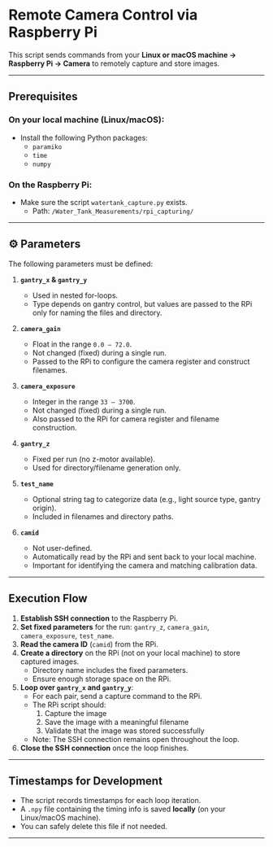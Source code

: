 #  Remote Camera Control via Raspberry Pi

This script sends commands from your **Linux or macOS machine → Raspberry Pi → Camera** to remotely capture and store images.

---

##  Prerequisites

### On your **local machine (Linux/macOS)**:
- Install the following Python packages:
  - `paramiko`
  - `time`
  - `numpy`

### On the **Raspberry Pi**:
- Make sure the script `watertank_capture.py` exists.
  - Path: `/Water_Tank_Measurements/rpi_capturing/`

---

## ⚙️ Parameters

The following parameters must be defined:

1. **`gantry_x` & `gantry_y`**  
   - Used in nested for-loops.
   - Type depends on gantry control, but values are passed to the RPi only for naming the files and directory.

2. **`camera_gain`**  
   - Float in the range `0.0 – 72.0`.  
   - Not changed (fixed) during a single run.
   - Passed to the RPi to configure the camera register and construct filenames.

3. **`camera_exposure`**  
   - Integer in the range `33 – 3700`. 
   - Not changed (fixed) during a single run. 
   - Also passed to the RPi for camera register and filename construction.

4. **`gantry_z`**  
   - Fixed per run (no z-motor available).  
   - Used for directory/filename generation only.

5. **`test_name`**  
   - Optional string tag to categorize data (e.g., light source type, gantry origin).  
   - Included in filenames and directory paths.

6. **`camid`**  
   - Not user-defined.  
   - Automatically read by the RPi and sent back to your local machine.  
   - Important for identifying the camera and matching calibration data.

---

## Execution Flow

1. **Establish SSH connection** to the Raspberry Pi.
2. **Set fixed parameters** for the run: `gantry_z`, `camera_gain`, `camera_exposure`, `test_name`.
3. **Read the camera ID** (`camid`) from the RPi.
4. **Create a directory** on the RPi (not on your local machine) to store captured images.
   - Directory name includes the fixed parameters.
   - Ensure enough storage space on the RPi.
5. **Loop over `gantry_x` and `gantry_y`**:
   - For each pair, send a capture command to the RPi.
   - The RPi script should:
     1. Capture the image
     2. Save the image with a meaningful filename
     3. Validate that the image was stored successfully
   - Note: The SSH connection remains open throughout the loop.
6. **Close the SSH connection** once the loop finishes.

---

## Timestamps for Development

- The script records timestamps for each loop iteration.
- A `.npy` file containing the timing info is saved **locally** (on your Linux/macOS machine).
- You can safely delete this file if not needed.

---
